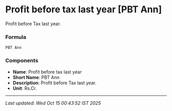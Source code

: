 # Profit before tax last year [PBT Ann]
Profit before Tax last year.

### Formula
```text
PBT Ann
```


### Components
- **Name**: Profit before tax last year
- **Short Name**: PBT Ann
- **Description**: Profit before Tax last year.
- **Unit**: Rs.Cr.

---
*Last updated: Wed Oct 15 00:43:52 IST 2025*
